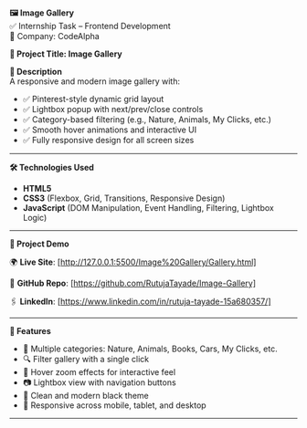 **🖼️ Image Gallery**  
✅ Internship Task – Frontend Development  
🏢 Company: CodeAlpha  

**📄 Project Title: Image Gallery**  

**🔹 Description**  
A responsive and modern image gallery with:

- ✅ Pinterest-style dynamic grid layout
- ✅ Lightbox popup with next/prev/close controls
- ✅ Category-based filtering (e.g., Nature, Animals, My Clicks, etc.)
- ✅ Smooth hover animations and interactive UI
- ✅ Fully responsive design for all screen sizes

---

**🛠 Technologies Used**  

- **HTML5**  
- **CSS3** (Flexbox, Grid, Transitions, Responsive Design)  
- **JavaScript** (DOM Manipulation, Event Handling, Filtering, Lightbox Logic)

---

**🔗 Project Demo**  

🌍 **Live Site**: [http://127.0.0.1:5500/Image%20Gallery/Gallery.html]

📂 **GitHub Repo**: [https://github.com/RutujaTayade/Image-Gallery]

🖇 **LinkedIn**: [https://www.linkedin.com/in/rutuja-tayade-15a680357/]

---

**📸 Features**  

- 📁 Multiple categories: Nature, Animals, Books, Cars, My Clicks, etc.  
- 🔍 Filter gallery with a single click  
- 🌠 Hover zoom effects for interactive feel  
- 📷 Lightbox view with navigation buttons  
- 🖤 Clean and modern black theme  
- 📱 Responsive across mobile, tablet, and desktop  

---

